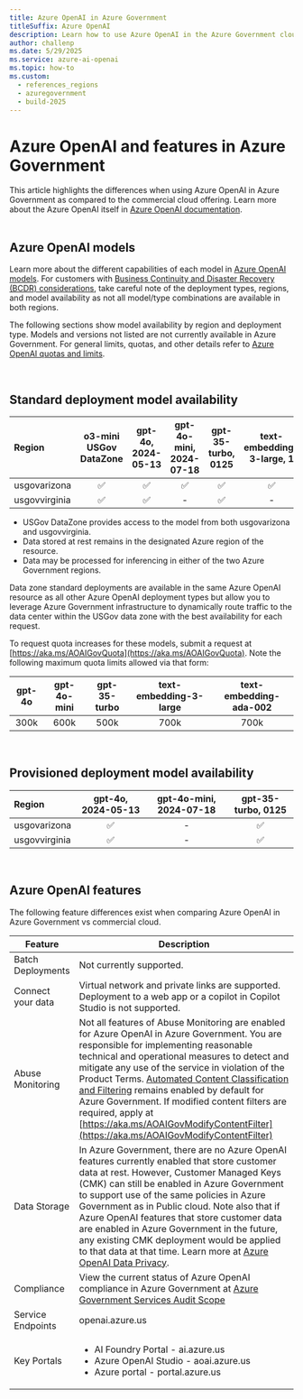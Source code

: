 ```yaml
---
title: Azure OpenAI in Azure Government
titleSuffix: Azure OpenAI
description: Learn how to use Azure OpenAI in the Azure Government cloud.
author: challenp
ms.date: 5/29/2025
ms.service: azure-ai-openai
ms.topic: how-to
ms.custom:
  - references_regions
  - azuregovernment
  - build-2025
---
```


# Azure OpenAI and features in Azure Government

This article highlights the differences when using Azure OpenAI in Azure Government as compared to the commercial cloud offering. Learn more about the Azure OpenAI itself in [Azure OpenAI documentation](/azure/ai-services/openai/).
<br><br>

## Azure OpenAI models

Learn more about the different capabilities of each model in [Azure OpenAI models](./concepts/models.md). For customers with [Business Continuity and Disaster Recovery (BCDR) considerations](./how-to/business-continuity-disaster-recovery.md), take careful note of the deployment types, regions, and model availability as not all model/type combinations are available in both regions. 

The following sections show model availability by region and deployment type. Models and versions not listed are not currently available in Azure Government. For general limits, quotas, and other details refer to [Azure OpenAI quotas and limits](/azure/ai-services/openai/quotas-limits/). 

<br>

## Standard deployment model availability
|   **Region**  | **o3-mini USGov DataZone** | **gpt-4o**, **2024-05-13** | **gpt-4o-mini**, **2024-07-18** | **gpt-35-turbo**, **0125** | **text-embedding-3-large**, **1** | **text-embedding-3-small**, **1** | **text-embedding-ada-002**, **2** |
|:--------------|:--------------------------:|:--------------------------:|:-------------------------------:|:--------------------------:|:---------------------------------:|:---------------------------------:|:---------------------------------:|
| usgovarizona  | ✅ | ✅ | ✅ | ✅ | ✅ | ✅ | ✅ |
| usgovvirginia | ✅ | ✅ | -  | ✅ | - | - | ✅ |

* USGov DataZone provides access to the model from both usgovarizona and usgovvirginia.
* Data stored at rest remains in the designated Azure region of the resource.
* Data may be processed for inferencing in either of the two Azure Government regions. 

Data zone standard deployments are available in the same Azure OpenAI resource as all other Azure OpenAI deployment types but allow you to leverage Azure Government infrastructure to dynamically route traffic to the data center within the USGov data zone with the best availability for each request.

To request quota increases for these models, submit a request at [https://aka.ms/AOAIGovQuota](https://aka.ms/AOAIGovQuota). Note the following maximum quota limits allowed via that form:

| **gpt-4o** | **gpt-4o-mini** | **gpt-35-turbo** | **text-embedding-3-large** | **text-embedding-ada-002**|
|:----------:|:---------------:|:----------------:|:--------------------------:|:-------------------------:|
|    300k    |      600k       |      500k        |            700k            |           700k            |

<br>

## Provisioned deployment model availability
|   **Region**  | **gpt-4o**, **2024-05-13** | **gpt-4o-mini**, **2024-07-18** | **gpt-35-turbo**, **0125** |
|:--------------|:--------------------------:|:-------------------------------:|:--------------------------:|
| usgovarizona  | ✅ | - | ✅ |
| usgovvirginia | ✅ | - | ✅ |

<br>

## Azure OpenAI features

The following feature differences exist when comparing Azure OpenAI in Azure Government vs commercial cloud.

|Feature|Description|
|--------|--------|
| Batch Deployments | Not currently supported. |
| Connect your data | Virtual network and private links are supported. Deployment to a web app or a copilot in Copilot Studio is not supported. |
| Abuse Monitoring | Not all features of Abuse Monitoring are enabled for Azure OpenAI in Azure Government. You are responsible for implementing reasonable technical and operational measures to detect and mitigate any use of the service in violation of the Product Terms. [Automated Content Classification and Filtering](./concepts/content-filter.md) remains enabled by default for Azure Government. If modified content filters are required, apply at [https://aka.ms/AOAIGovModifyContentFilter](https://aka.ms/AOAIGovModifyContentFilter)|
| Data Storage | In Azure Government, there are no Azure OpenAI features currently enabled that store customer data at rest. However, Customer Managed Keys (CMK) can still be enabled in Azure Government to support use of the same policies in Azure Government as in Public cloud. Note also that if Azure OpenAI features that store customer data are enabled in Azure Government in the future, any existing CMK deployment would be applied to that data at that time. Learn more at [Azure OpenAI Data Privacy](/../azure/ai-foundry/responsible-ai/openai/data-privacy).|
| Compliance | View the current status of Azure OpenAI compliance in Azure Government at [Azure Government Services Audit Scope](/azure/azure-government/compliance/azure-services-in-fedramp-auditscope?branch=pr-en-us-76518#azure-government-services-by-audit-scope)|
| Service Endpoints | openai.azure.us |
| Key Portals | <ul><li>AI Foundry Portal - ai.azure.us</li><li>Azure OpenAI Studio - aoai.azure.us</li><li>Azure portal - portal.azure.us</li></ul> |

